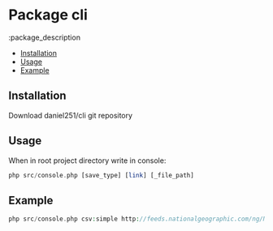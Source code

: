 Package cli
================

:package_description

- [Installation](#installation)
- [Usage](#usage)
- [Example](#Example)

Installation
------------
Download daniel251/cli git repository

Usage
-----
When in root project directory write in console:

``` php
php src/console.php [save_type] [link] [_file_path] 

```
Example
-----
``` php
php src/console.php csv:simple http://feeds.nationalgeographic.com/ng/News/News_Main eksport_prosty.csv

```